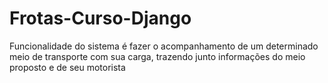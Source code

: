 # Frotas-Curso-Django

Funcionalidade do sistema é fazer o acompanhamento de um determinado meio de transporte com sua carga, trazendo junto informações do meio proposto e de seu motorista
